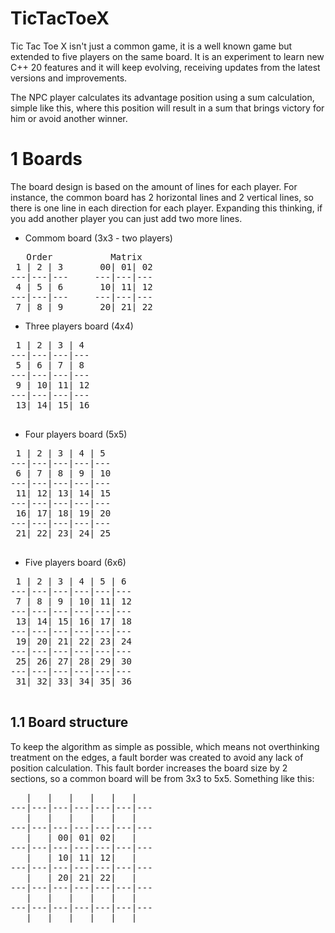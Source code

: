 # TicTacToeX

Tic Tac Toe X isn't just a common game, it is a well known game but extended to five players on the same board.
It is an experiment to learn new C++ 20 features and it will keep evolving, receiving updates from the latest versions and improvements.

The NPC player calculates its advantage position using a sum calculation, simple like this, where this position will result in a sum that brings victory for him or avoid another winner.
# 1 Boards

The board design is based on the amount of lines for each player. For instance, the common board has 2 horizontal lines and 2 vertical lines, so there is one line in each direction for each player. Expanding this thinking, if you add another player you can just add two more lines.

 - Commom board (3x3 - two players)
<pre>
   Order           Matrix
 1 | 2 | 3       00| 01| 02
---|---|---     ---|---|---
 4 | 5 | 6       10| 11| 12 
---|---|---     ---|---|---
 7 | 8 | 9       20| 21| 22
</pre>

 - Three players board (4x4)
<pre>
 1 | 2 | 3 | 4 
---|---|---|---
 5 | 6 | 7 | 8 
---|---|---|---
 9 | 10| 11| 12
---|---|---|---
 13| 14| 15| 16 
 </pre>
 
 - Four players board (5x5)
 <pre>
 1 | 2 | 3 | 4 | 5
---|---|---|---|---
 6 | 7 | 8 | 9 | 10
---|---|---|---|---
 11| 12| 13| 14| 15
---|---|---|---|---
 16| 17| 18| 19| 20
---|---|---|---|---
 21| 22| 23| 24| 25
 </pre>
 
 - Five players board (6x6)
 <pre>
 1 | 2 | 3 | 4 | 5 | 6
---|---|---|---|---|---
 7 | 8 | 9 | 10| 11| 12
---|---|---|---|---|---
 13| 14| 15| 16| 17| 18
---|---|---|---|---|---
 19| 20| 21| 22| 23| 24
---|---|---|---|---|---
 25| 26| 27| 28| 29| 30
---|---|---|---|---|---
 31| 32| 33| 34| 35| 36
 </pre>
 
 ## 1.1 Board structure
 
To keep the algorithm as simple as possible, which means not overthinking treatment on the edges, a fault border was created to avoid any lack of position calculation. This fault border increases the board size by 2 sections, so a common board will be from 3x3 to 5x5. Something like this:

<pre>
   |   |   |   |   |   |
---|---|---|---|---|---|---
   |   |   |   |   |   |
---|---|---|---|---|---|---
   |   | 00| 01| 02|   | 
---|---|---|---|---|---|---
   |   | 10| 11| 12|   | 
---|---|---|---|---|---|---
   |   | 20| 21| 22|   | 
---|---|---|---|---|---|---
   |   |   |   |   |   |  
---|---|---|---|---|---|---
   |   |   |   |   |   |
</pre>
